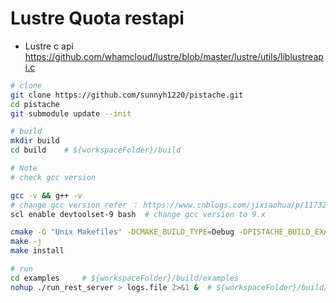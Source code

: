 
# Lustre Quota restapi

- Lustre c api
    https://github.com/whamcloud/lustre/blob/master/lustre/utils/liblustreapi.c

```bash
# clone
git clone https://github.com/sunnyh1220/pistache.git
cd pistache
git submodule update --init

# build
mkdir build
cd build    # ${workspaceFolder}/build

# Note
# check gcc version

gcc -v && g++ -v
# change gcc version refer ： https://www.cnblogs.com/jixiaohua/p/11732225.html
scl enable devtoolset-9 bash  # change gcc version to 9.x

cmake -G "Unix Makefiles" -DCMAKE_BUILD_TYPE=Debug -DPISTACHE_BUILD_EXAMPLES=true ../
make -j
make install

# run
cd examples     # ${workspaceFolder}/build/examples
nohup ./run_rest_server > logs.file 2>&1 &  # ${workspaceFolder}/build/examples/run_rest_server

```